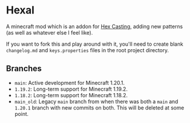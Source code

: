 # Hexal

A minecraft mod which is an addon for [Hex Casting](https://github.com/gamma-delta/HexMod/), adding new patterns (as well as whatever else I feel like).

If you want to fork this and play around with it, you'll need to create blank `changelog.md` and `keys.properties` files in the root project directory.

## Branches

* `main`: Active development for Minecraft 1.20.1.
* `1.19.2`: Long-term support for Minecraft 1.19.2.
* `1.18.2`: Long-term support for Minecraft 1.18.2.
* `main_old`: Legacy `main` branch from when there was both a `main` and `1.20.1` branch with new commits on both. This will be deleted at some point.
